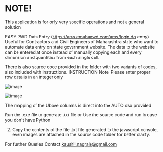 <h1>NOTE!</h1>
This application is for only very specific operations and not a general solution

EASY PWD Data Entry (https://ams.emahapwd.com/ams/login.do entry) 
Useful for Contractors and Civil Engineers of Maharashtra state who want to automate data entry on state government website.
The data to the website can be entered at once instead of manually copying each and every dimension and quantities from each single cell.

There is also source code provided in the folder with two variants of codes, also included with instructions.
INSTRUCTION 
Note: Please enter proper row details in an integer only

![image](https://github.com/Kaushil7/Data_Entry_Python_Program/assets/69051817/a8b3a205-6271-47c3-82c6-34c17c45a850)

![image](https://github.com/Kaushil7/Data_Entry_Python_Program/assets/69051817/c0c6413c-0273-4d8d-a3bb-02fb1ac24d64)


The mapping of the Ubove columns is direct into the AUTO.xlsx provided

Run the .exe file to generate .txt file or Use the source code and run in case you don't have Python

2. Copy the contents of the file .txt file generated to the javascript console, even images are attached in the source code folder for better 
clarity.

For further Queries Contact kaushil.nagrale@gmail.com
